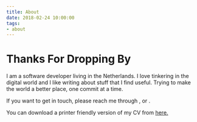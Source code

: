 ```yaml
---
title: About
date: 2018-02-24 10:00:00
tags:
- about
---
```


# Thanks For Dropping By

I am a software developer living in the Netherlands. I love tinkering in the digital world and I like writing about stuff that I find useful. Trying to make the world a better place, one commit at a time.

If you want to get in touch, please reach me through <a class="icon" target="_blank" href="https://tr.linkedin.com/in/ssasoglu"><i class="fab fa-linkedin-in"></i></a>, <a class="icon" target="_blank" href="https://twitter.com/ssasoglu"><i class="fab fa-twitter"></i></a> or <a class="icon" target="_blank" href="https://github.com/ssasoglu"><i class="fab fa-github"></i></a>.

You can download a printer friendly version of my CV from [here.](./Resume_SSasoglu.pdf)